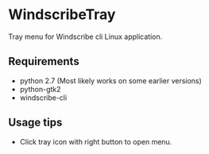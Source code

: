 # WindscribeTray
Tray menu for Windscribe cli Linux application.
## Requirements
- python 2.7 (Most likely works on some earlier versions)
- python-gtk2
- windscribe-cli
## Usage tips
- Click tray icon with right button to open menu.